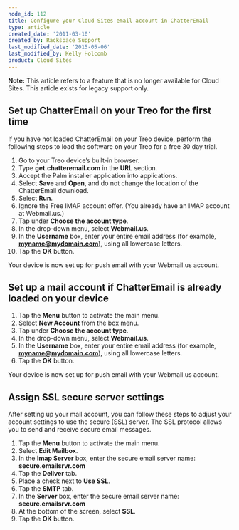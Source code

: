 ```yaml
---
node_id: 112
title: Configure your Cloud Sites email account in ChatterEmail
type: article
created_date: '2011-03-10'
created_by: Rackspace Support
last_modified_date: '2015-05-06'
last_modified_by: Kelly Holcomb
product: Cloud Sites
---
```


**Note:** This article refers to a feature that is no longer available
for Cloud Sites. This article exists for legacy support only.

Set up ChatterEmail on your Treo for the first time
---------------------------------------------------

If you have not loaded ChatterEmail on your Treo device, perform the
following steps to load the software on your Treo for a free 30 day
trial.

1.  Go to your Treo device&rsquo;s built-in browser.
2.  Type **get.chatteremail.com** in the **URL** section.
3.  Accept the Palm installer application into applications.
4.  Select **Save** and **Open**, and do not change the location of the
    ChatterEmail download.
5.  Select **Run**.
6.  Ignore the Free IMAP account offer. (You already have an IMAP
    account at Webmail.us.)
7.  Tap under **Choose the account type**.
8.  In the drop-down menu, select **Webmail.us**.
9.  In the **Username** box, enter your entire email address (for
    example, **myname@mydomain.com**), using all lowercase letters.
10. Tap the **OK** button.

Your device is now set up for push email with your Webmail.us account.

Set up a mail account if ChatterEmail is already loaded on your device
----------------------------------------------------------------------

1.  Tap the **Menu** button to activate the main menu.
2.  Select **New Account** from the box menu.
3.  Tap under **Choose the account type**.
4.  In the drop-down menu, select **Webmail.us**.
5.  In the **Username** box, enter your entire email address (for
    example, **myname@mydomain.com**), using all lowercase letters.
6.  Tap the **OK** button.

Your device is now set up for push email with your Webmail.us account.

Assign SSL secure server settings
---------------------------------

After setting up your mail account, you can follow these steps to adjust
your account settings to use the secure (SSL) server. The SSL protocol
allows you to send and receive secure email messages.

1.  Tap the **Menu** button to activate the main menu.
2.  Select **Edit Mailbox**.
3.  In the **Imap Server** box, enter the secure email server name:
    **secure.emailsrvr.com**
4.  Tap the **Deliver** tab.
5.  Place a check next to **Use SSL**.
6.  Tap the **SMTP** tab.
7.  In the **Server** box, enter the secure email server name:
    **secure.emailsrvr.com**
8.  At the bottom of the screen, select **SSL**.
9.  Tap the **OK** button.


